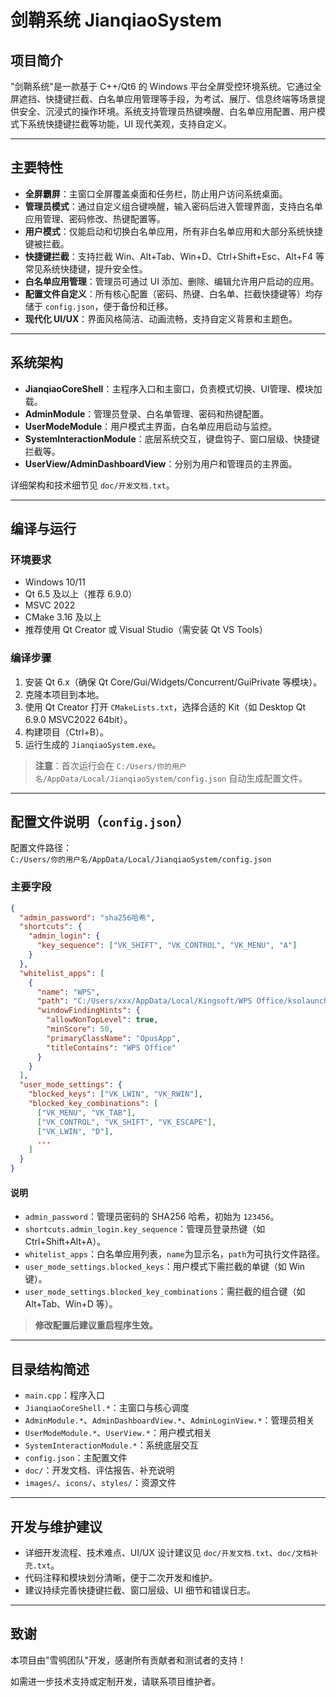 # 剑鞘系统 JianqiaoSystem

## 项目简介

"剑鞘系统"是一款基于 C++/Qt6 的 Windows 平台全屏受控环境系统。它通过全屏遮挡、快捷键拦截、白名单应用管理等手段，为考试、展厅、信息终端等场景提供安全、沉浸式的操作环境。系统支持管理员热键唤醒、白名单应用配置、用户模式下系统快捷键拦截等功能，UI 现代美观，支持自定义。

---

## 主要特性

- **全屏霸屏**：主窗口全屏覆盖桌面和任务栏，防止用户访问系统桌面。
- **管理员模式**：通过自定义组合键唤醒，输入密码后进入管理界面，支持白名单应用管理、密码修改、热键配置等。
- **用户模式**：仅能启动和切换白名单应用，所有非白名单应用和大部分系统快捷键被拦截。
- **快捷键拦截**：支持拦截 Win、Alt+Tab、Win+D、Ctrl+Shift+Esc、Alt+F4 等常见系统快捷键，提升安全性。
- **白名单应用管理**：管理员可通过 UI 添加、删除、编辑允许用户启动的应用。
- **配置文件自定义**：所有核心配置（密码、热键、白名单、拦截快捷键等）均存储于 `config.json`，便于备份和迁移。
- **现代化 UI/UX**：界面风格简洁、动画流畅，支持自定义背景和主题色。

---

## 系统架构

- **JianqiaoCoreShell**：主程序入口和主窗口，负责模式切换、UI管理、模块加载。
- **AdminModule**：管理员登录、白名单管理、密码和热键配置。
- **UserModeModule**：用户模式主界面，白名单应用启动与监控。
- **SystemInteractionModule**：底层系统交互，键盘钩子、窗口层级、快捷键拦截等。
- **UserView/AdminDashboardView**：分别为用户和管理员的主界面。

详细架构和技术细节见 `doc/开发文档.txt`。

---

## 编译与运行

### 环境要求

- Windows 10/11
- Qt 6.5 及以上（推荐 6.9.0）
- MSVC 2022
- CMake 3.16 及以上
- 推荐使用 Qt Creator 或 Visual Studio（需安装 Qt VS Tools）

### 编译步骤

1. 安装 Qt 6.x（确保 Qt Core/Gui/Widgets/Concurrent/GuiPrivate 等模块）。
2. 克隆本项目到本地。
3. 使用 Qt Creator 打开 `CMakeLists.txt`，选择合适的 Kit（如 Desktop Qt 6.9.0 MSVC2022 64bit）。
4. 构建项目（Ctrl+B）。
5. 运行生成的 `JianqiaoSystem.exe`。

> **注意**：首次运行会在 `C:/Users/你的用户名/AppData/Local/JianqiaoSystem/config.json` 自动生成配置文件。

---

## 配置文件说明（`config.json`）

配置文件路径：  
`C:/Users/你的用户名/AppData/Local/JianqiaoSystem/config.json`

### 主要字段

```json
{
  "admin_password": "sha256哈希",
  "shortcuts": {
    "admin_login": {
      "key_sequence": ["VK_SHIFT", "VK_CONTROL", "VK_MENU", "A"]
    }
  },
  "whitelist_apps": [
    {
      "name": "WPS",
      "path": "C:/Users/xxx/AppData/Local/Kingsoft/WPS Office/ksolaunch.exe",
      "windowFindingHints": {
        "allowNonTopLevel": true,
        "minScore": 50,
        "primaryClassName": "OpusApp",
        "titleContains": "WPS Office"
      }
    }
  ],
  "user_mode_settings": {
    "blocked_keys": ["VK_LWIN", "VK_RWIN"],
    "blocked_key_combinations": [
      ["VK_MENU", "VK_TAB"],
      ["VK_CONTROL", "VK_SHIFT", "VK_ESCAPE"],
      ["VK_LWIN", "D"],
      ...
    ]
  }
}
```

#### 说明

- `admin_password`：管理员密码的 SHA256 哈希，初始为 `123456`。
- `shortcuts.admin_login.key_sequence`：管理员登录热键（如 Ctrl+Shift+Alt+A）。
- `whitelist_apps`：白名单应用列表，`name`为显示名，`path`为可执行文件路径。
- `user_mode_settings.blocked_keys`：用户模式下需拦截的单键（如 Win 键）。
- `user_mode_settings.blocked_key_combinations`：需拦截的组合键（如 Alt+Tab、Win+D 等）。

> **修改配置后建议重启程序生效。**

---

## 目录结构简述

- `main.cpp`：程序入口
- `JianqiaoCoreShell.*`：主窗口与核心调度
- `AdminModule.*`、`AdminDashboardView.*`、`AdminLoginView.*`：管理员相关
- `UserModeModule.*`、`UserView.*`：用户模式相关
- `SystemInteractionModule.*`：系统底层交互
- `config.json`：主配置文件
- `doc/`：开发文档、评估报告、补充说明
- `images/`、`icons/`、`styles/`：资源文件

---

## 开发与维护建议

- 详细开发流程、技术难点、UI/UX 设计建议见 `doc/开发文档.txt`、`doc/文档补充.txt`。
- 代码注释和模块划分清晰，便于二次开发和维护。
- 建议持续完善快捷键拦截、窗口层级、UI 细节和错误日志。

---

## 致谢

本项目由"雪鸮团队"开发，感谢所有贡献者和测试者的支持！

如需进一步技术支持或定制开发，请联系项目维护者。 
